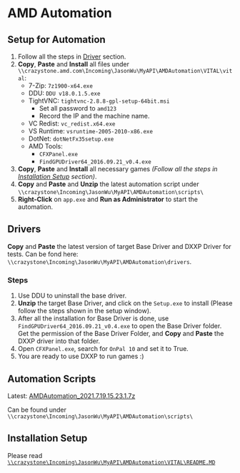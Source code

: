 # AMD Automation

## Setup for Automation

1. Follow all the steps in <a href="#Drivers">Driver</a> section.
2. **Copy**, **Paste** and **Install** all files under `\\crazystone.amd.com\Incoming\JasonWu\MyAPI\AMDAutomation\VITAL\vital`:
    - 7-Zip: `7z1900-x64.exe`
    - DDU: `DDU v18.0.1.5.exe`
    - TightVNC: `tightvnc-2.8.8-gpl-setup-64bit.msi`
        - Set all password to `amd123`
        - Record the IP and the machine name.
    - VC Redist: `vc_redist.x64.exe`
    - VS Runtime: `vsruntime-2005-2010-x86.exe`
    - DotNet: `dotNetFx35setup.exe`
    - AMD Tools:
        - `CFXPanel.exe`
        - `FindGPUDriver64_2016.09.21_v0.4.exe`
3. **Copy**, **Paste** and **Install** all necessary games _(Follow all the steps in <a href="#Installation">Installation Setup</a> section)_.
4. **Copy** and **Paste** and **Unzip** the latest automation script under `\\crazystone\Incoming\JasonWu\MyAPI\AMDAutomation\scripts\`
5. **Right-Click** on `app.exe` and **Run as Administrator** to start the automation.

## <span id="Drivers">Drivers</span>

**Copy** and **Paste** the latest version of target Base Driver and DXXP Driver for tests.
Can be fond here: `\\crazystone\Incoming\JasonWu\MyAPI\AMDAutomation\drivers`.

### Steps

1. Use DDU to uninstall the base driver.
2. **Unzip** the target Base Driver, and click on the `Setup.exe` to install (Please follow the steps shown in the setup window).
3. After all the installation for Base Driver is done, use `FindGPUDriver64_2016.09.21_v0.4.exe` to open the Base Driver folder. Get the permission of the Base Driver Folder, and **Copy** and **Paste** the DXXP driver into that folder.
4. Open `CFXPanel.exe`, search for `OnPal 10` and set it to True.
5. You are ready to use DXXP to run games :)

## Automation Scripts

Latest: [AMDAutomation_2021.7.19.15.23.1.7z](\\crazystone.amd.com\Incoming\JasonWu\MyAPI\AMDAutomation\scripts\AMDAutomation_2021.7.19.15.23.1)

Can be found under `\\crazystone\Incoming\JasonWu\MyAPI\AMDAutomation\scripts\`

## <span id="Installation">Installation Setup</span>

Please read [`\\crazystone\Incoming\JasonWu\MyAPI\AMDAutomation\VITAL\README.MD`](.\VITAL\README.MD)